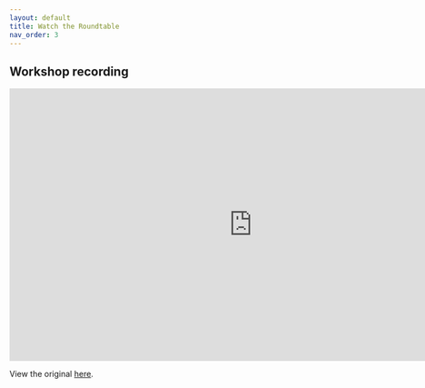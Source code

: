 ```yaml
---
layout: default
title: Watch the Roundtable
nav_order: 3
---
```


## Workshop recording

<iframe height="480" width="853" allowfullscreen frameborder=0 src="https://echo360.ca/media/5cd3445b-d03f-43d3-ac09-98509d9b6d75/public"></iframe>

View the original [here](https://echo360.ca/media/5cd3445b-d03f-43d3-ac09-98509d9b6d75/public).
